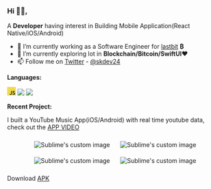 ### Hi 👋🏼,
A **Developer** having interest in Building Mobile Application(React Native/iOS/Android)
- 🔭 I’m currently working as a Software Engineer for [lastbit](https://lastbit.io/about/) **₿**
- 🌱 I’m currently exploring lot in **Blockchain/Bitcoin/SwiftUI❤️**
- 📫 Follow me on [Twitter](https://twitter.com/Kdev24S) - [@skdev24](https://twitter.com/Kdev24S)

**Languages:**  

<code><img height="20" src="https://raw.githubusercontent.com/github/explore/80688e429a7d4ef2fca1e82350fe8e3517d3494d/topics/javascript/javascript.png"></code>
<code><img height="20" src="https://reactnative.dev/img/header_logo.svg"></code>
<code><img height="20" src="https://developer.apple.com/assets/elements/icons/swift/swift-64x64_2x.png"></code>

**Recent Project:**  

I built a YouTube Music App(iOS/Android) with real time youtube data, check out the [APP VIDEO](https://www.youtube.com/watch?v=r7eYicwbwLQ)

<p align="center">
  <img src="https://user-images.githubusercontent.com/16745006/87463267-c25ea800-c62e-11ea-9d5f-5083b2f7c0d7.PNG" alt="Sublime's custom image" height="320" style="padding: 10px;" loading="lazy"/>
  <img src="https://user-images.githubusercontent.com/16745006/87463261-c1c61180-c62e-11ea-88d1-fef9e9beae4a.PNG" alt="Sublime's custom image" height="320" style="padding: 10px;" loading="lazy"/>
  <img src="https://user-images.githubusercontent.com/16745006/87463255-c094e480-c62e-11ea-9b7a-5748b075dda6.PNG" alt="Sublime's custom image" height="320" style="padding: 10px;" loading="lazy"/>
  <img src="https://user-images.githubusercontent.com/16745006/87463236-b96dd680-c62e-11ea-911d-67fdb8d118d5.PNG" alt="Sublime's custom image" height="320" style="padding: 10px;" loading="lazy"/>
</p>

Download [APK](https://drive.google.com/file/d/1foaB1CMRnffhLR0Bxkv-pVc6Ewy39MZI/view?usp=sharing)
